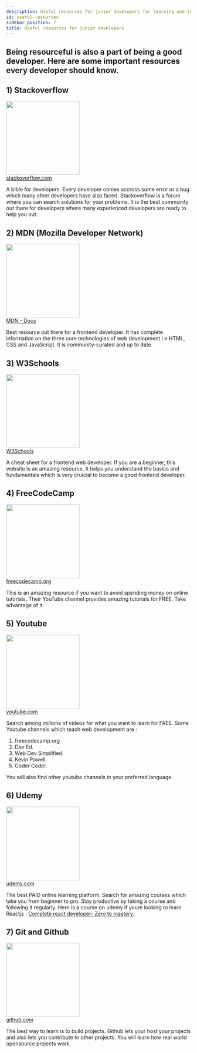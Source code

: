 ```yaml
---
description: Useful resources for junior developers for learning and to be productive.
id: useful-resources
sidebar_position: 7
title: Useful resources for junior developers
---
```


<head>
    <meta property="og:title" content="Useful resources for junior developers." />
    <meta property="og:type" content="article" />
</head>

<!-- ![Useful resources for junior developers](<//img/assets/six-common-challenges-mentoring.png>)
 -->
 <h2>Being resourceful is also a part of being a good developer. Here are some important resources every developer should know.</h2>

## 1) Stackoverflow
<img src="https://cdn-icons-png.flaticon.com/512/2111/2111628.png" width=200></img>
<br/>
<a href="https://www.stackoverflow.com">stackoverflow.com</a>

A bible for developers. Every developer comes accross some error or a bug which many other developers have also faced. Stackoverflow is a forum where you can search solutions for your problems.
It is the best community out there for developers where many experienced developers are ready to help you out.

## 2) MDN (Mozilla Developer Network)
<img src="https://pbs.twimg.com/profile_images/1511434207079407618/AwzUxnVf_400x400.png" width=200></img>
<br/>
<a href="https://developer.mozilla.org">MDN - Docs</a>

Best resource out there for a frontend developer. It has complete information on the three core technologies of web development i.e HTML, CSS and JavaScript. It is community-curated and up to date.

## 3) W3Schools 
<img src="https://videos.w3schools.com/files/images/w3schools_logo_500_04AA6D.png" width=200></img>
<br/>
<a href="https://w3schools.com">W3Schools</a>

A cheat sheet for a frontend web developer. If you are a beginner, this website is an amazing resource. It helps you understand the basics and fundamentals which is very cruicial to become a good frontend developer.

## 4) FreeCodeCamp 
<img src="https://cdn.freecodecamp.org/platform/universal/fcc_meta_1920X1080-indigo.png" width=200></img>
<br/>
<a href="https://freecodecamp.org">freecodecamp.org</a>

This is an amazing resource if you want to avoid spending money on online tutorials. Their YouTube channel provides amazing tutorials for FREE. Take advantage of it.

## 5) Youtube 
<img src="https://www.youtube.com/img/desktop/yt_1200.png" width=200></img>
<br/>
<a href="https://youtube.com">youtube.com</a>

Search among millions of videos for what you want to learn for FREE. Some Youtube channels which teach web development are :
1) freecodecamp.org
2) Dev Ed.
3) Web Dev Simplified.
4) Kevin Powell.
5) Coder Coder.

You will also find other youtube channels in your preferred language.

## 6) Udemy 
<img src="https://myelearningworld.com/wp-content/uploads/2022/06/udemy-review.jpg" width=200></img>
<br/>
<a href="https://udemy.com">udemy.com</a>

The best PAID online learning platform. Search for amazing courses which take you from beginner to pro. Stay productive by taking a course and following it regularly.
Here is a course on udemy if youre looking to learn Reactjs : <a href="https://www.udemy.com/course/complete-react-developer-zero-to-mastery">Complete react developer- Zero to mastery.</a>

## 7) Git and Github 
<img src="https://miro.medium.com/max/719/0*LqBi2dONH28oTKVX.png" width=200></img>
<br/>
<a href="https://github.com">github.com</a>

The best way to learn is to build projects. Github lets your host your projects and also lets you contribute to other projects. You will learn how real world opensource projects work.
